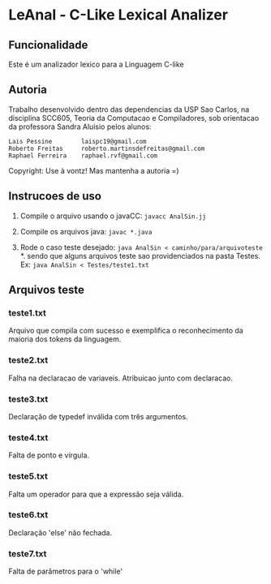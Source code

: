 # LeAnal - C-Like Lexical Analizer

## Funcionalidade

Este é um analizador lexico para a Linguagem C-like

## Autoria

Trabalho desenvolvido dentro das dependencias da USP Sao Carlos, na disciplina SCC605, Teoria da Computacao e Compiladores, sob orientacao da professora Sandra Aluisio pelos alunos:

    Lais Pessine		laispc19@gmail.com 
    Roberto Freitas		roberto.martinsdefreitas@gmail.com
    Raphael Ferreira	raphael.rvf@gmail.com

Copyright: Use à vontz! Mas mantenha a autoria =)

## Instrucoes de uso

1. Compile o arquivo usando o javaCC: `javacc AnalSin.jj`

2. Compile os arquivos java: `javac *.java`

3. Rode o caso teste desejado: `java AnalSin < caminho/para/arquivoteste`
    *. sendo que alguns arquivos teste sao providenciados na pasta Testes. Ex: `java AnalSin < Testes/teste1.txt`

## Arquivos teste

### teste1.txt
Arquivo que compila com sucesso e exemplifica o reconhecimento da maioria dos tokens da linguagem.

### teste2.txt
Falha na declaracao de variaveis. Atribuicao junto com declaracao.

### teste3.txt
Declaração de typedef inválida com três argumentos.

### teste4.txt
Falta de ponto e vírgula.

### teste5.txt
Falta um operador para que a expressão seja válida.

### teste6.txt
Declaração 'else' não fechada.

### teste7.txt
Falta de parâmetros para o 'while' 


